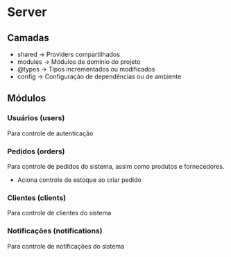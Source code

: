 # Server

## Camadas

- shared -> Providers compartilhados
- modules -> Módulos de domínio do projeto
- @types -> Tipos incrementados ou modificados
- config -> Configuração de dependências ou de ambiente

## Módulos

### Usuários (users)

Para controle de autenticação

### Pedidos (orders)

Para controle de pedidos do sistema, assim como produtos e fornecedores.

- Aciona controle de estoque ao criar pedido

### Clientes (clients)

Para controle de clientes do sistema

### Notificações (notifications)

Para controle de notificações do sistema
